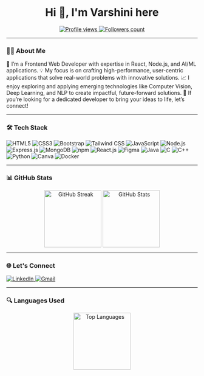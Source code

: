 <h1 align="center">Hi 👋, I'm Varshini here</h1>

<p align="center">
    <a href="https://github.com/AlaguVarshini118">
        <img src="https://komarev.com/ghpvc/?username=khomathi1085&label=Profile%20views&color=0e75b6&style=flat" alt="Profile views" />
    </a>
    <a href="https://github.com/AlaguVarshini118?tab=followers">
        <img src="https://img.shields.io/github/followers/AlaguVarshini118?label=Followers&style=social" alt="Followers count">
    </a>
</p>

---

### 👩‍💻 About Me

🔭 I’m a Frontend Web Developer with expertise in React, Node.js, and AI/ML applications.
💡 My focus is on crafting high-performance, user-centric applications that solve real-world problems with innovative solutions.
📈 I enjoy exploring and applying emerging technologies like Computer Vision, Deep Learning, and NLP to create impactful, future-forward solutions.
🤝 If you’re looking for a dedicated developer to bring your ideas to life, let’s connect!

---

### 🛠️ Tech Stack

<p>
    <img src="https://img.shields.io/badge/HTML5-E34F26?style=for-the-badge&logo=html5&logoColor=white" alt="HTML5" />
    <img src="https://img.shields.io/badge/CSS3-1572B6?style=for-the-badge&logo=css3&logoColor=white" alt="CSS3" />
    <img src="https://img.shields.io/badge/Bootstrap-563D7C?style=for-the-badge&logo=bootstrap&logoColor=white" alt="Bootstrap" />
    <img src="https://img.shields.io/badge/Tailwind_CSS-38B2AC?style=for-the-badge&logo=tailwind-css&logoColor=white" alt="Tailwind CSS" />
    <img src="https://img.shields.io/badge/JavaScript-323330?style=for-the-badge&logo=javascript&logoColor=F7DF1E" alt="JavaScript" />
    <img src="https://img.shields.io/badge/Node.js-339933?style=for-the-badge&logo=nodedotjs&logoColor=white" alt="Node.js" />
    <img src="https://img.shields.io/badge/Express.js-000000?style=for-the-badge&logo=express&logoColor=white" alt="Express.js" />
    <img src="https://img.shields.io/badge/MongoDB-4EA94B?style=for-the-badge&logo=mongodb&logoColor=white" alt="MongoDB" />
    <img src="https://img.shields.io/badge/npm-CB3837?style=for-the-badge&logo=npm&logoColor=white" alt="npm" />
    <img src="https://img.shields.io/badge/React-20232A?style=for-the-badge&logo=react&logoColor=61DAFB" alt="React.js" />
    <img src="https://img.shields.io/badge/Figma-F24E1E?style=for-the-badge&logo=figma&logoColor=white" alt="Figma" />
    <img src="https://img.shields.io/badge/Java-ED8B00?style=for-the-badge&logo=java&logoColor=white" alt="Java" />
    <img src="https://img.shields.io/badge/C-00599C?style=for-the-badge&logo=c&logoColor=white" alt="C" />
    <img src="https://img.shields.io/badge/C++-00599C?style=for-the-badge&logo=cplusplus&logoColor=white" alt="C++" />
    <img src="https://img.shields.io/badge/Python-3776AB?style=for-the-badge&logo=python&logoColor=white" alt="Python" />
    <img src="https://img.shields.io/badge/Canva-00C4CC?style=for-the-badge&logo=canva&logoColor=white" alt="Canva" />
     <img src="https://img.shields.io/badge/Docker-339933?style=for-the-badge&logo=Docker&logoColor=white" alt="Docker" />
</p>

---

### 📊 GitHub Stats

<p align="center">
   <img align="center" src="https://github-readme-streak-stats.herokuapp.com/?user=AlaguVarshini118&theme=radical" alt="GitHub Streak" height="150"/>
   <img align="center" src="https://github-readme-stats.vercel.app/api?username=AlaguVarshini118&show_icons=true&theme=radical" alt="GitHub Stats" height="150" />
</p>

---

### 🌐 Let's Connect

<p>
    <a href="https://www.linkedin.com/in/alagu-varshini-877781249/" target="_blank">
        <img src="https://img.shields.io/badge/LinkedIn-0077B5?style=for-the-badge&logo=linkedin&logoColor=white" alt="LinkedIn" />
    </a>
    <a href="mailto:varshukumar118@gmail.com">
        <img src="https://img.shields.io/badge/Gmail-D14836?style=for-the-badge&logo=gmail&logoColor=white" alt="Gmail" />
    </a>
</p>

---

### 🔍 Languages Used

<p align="center">
   <img align="center" src="https://github-readme-stats.vercel.app/api/top-langs/?username=AlaguVarshini118&layout=compact&theme=radical" alt="Top Languages" height="150"/>
</p>
